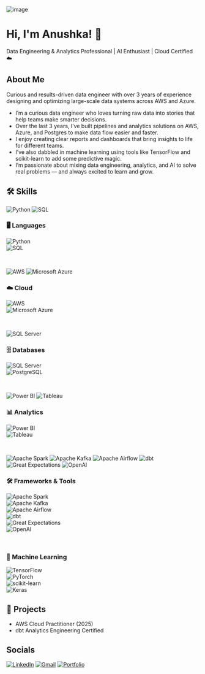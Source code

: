 ![image](https://github.com/user-attachments/assets/1a913334-4f11-4e07-a39e-f4a2afe1557f)


# Hi, I'm Anushka! 👋  
Data Engineering & Analytics Professional | AI Enthusiast | Cloud Certified ☁️  

## About Me
Curious and results-driven data engineer with over 3 years of experience designing and optimizing large-scale data systems across AWS and Azure.
* I’m a curious data engineer who loves turning raw data into stories that help teams make smarter decisions.
* Over the last 3 years, I’ve built pipelines and analytics solutions on AWS, Azure, and Postgres to make data flow easier and faster.
* I enjoy creating clear reports and dashboards that bring insights to life for different teams.
* I’ve also dabbled in machine learning using tools like TensorFlow and scikit-learn to add some predictive magic.
* I’m passionate about mixing data engineering, analytics, and AI to solve real problems — and always excited to learn and grow.

## 🛠️ Skills

<!-- Languages -->
![Python](https://img.shields.io/badge/Python-3776AB?style=for-the-badge&logo=python&logoColor=ffdd54)
![SQL](https://img.shields.io/badge/SQL-4479A1?style=for-the-badge&logo=sql&logoColor=white)
### 🖥️ Languages  
![Python](https://img.shields.io/badge/Python-3776AB?style=for-the-badge&logo=python&logoColor=ffdd54)  
![SQL](https://img.shields.io/badge/SQL-4479A1?style=for-the-badge&logo=sql&logoColor=white)  

<br>

<!-- Cloud -->
![AWS](https://img.shields.io/badge/AWS-232F3E?style=for-the-badge&logo=amazonaws&logoColor=white)
![Microsoft Azure](https://img.shields.io/badge/Microsoft_Azure-0089D6?style=for-the-badge&logo=microsoft-azure&logoColor=white)
### ☁️ Cloud  
![AWS](https://img.shields.io/badge/AWS-232F3E?style=for-the-badge&logo=amazonaws&logoColor=white)  
![Microsoft Azure](https://img.shields.io/badge/Microsoft_Azure-0089D6?style=for-the-badge&logo=microsoft-azure&logoColor=white)  

<br>

<!-- Databases -->
![SQL Server](https://img.shields.io/badge/SQL_Server-CC2927?style=for-the-badge&logo=microsoft-sql-server&logoColor=white)
### 🗄️ Databases  
![SQL Server](https://img.shields.io/badge/SQL_Server-CC2927?style=for-the-badge&logo=microsoft-sql-server&logoColor=white)  
![PostgreSQL](https://img.shields.io/badge/PostgreSQL-336791?style=for-the-badge&logo=postgresql&logoColor=white)  

<br>

<!-- Analytics -->
![Power BI](https://img.shields.io/badge/Power_BI-F2C811?style=for-the-badge&logo=microsoft-power-bi&logoColor=black)
![Tableau](https://img.shields.io/badge/Tableau-E97627?style=for-the-badge&logo=tableau&logoColor=white)
### 📊 Analytics  
![Power BI](https://img.shields.io/badge/Power_BI-F2C811?style=for-the-badge&logo=microsoft-power-bi&logoColor=black)  
![Tableau](https://img.shields.io/badge/Tableau-E97627?style=for-the-badge&logo=tableau&logoColor=white)  

<br>

<!-- Frameworks & Tools -->
![Apache Spark](https://img.shields.io/badge/Apache_Spark-E25A1C?style=for-the-badge&logo=apache-spark&logoColor=white)
![Apache Kafka](https://img.shields.io/badge/Apache_Kafka-231F20?style=for-the-badge&logo=apache-kafka&logoColor=white)
![Apache Airflow](https://img.shields.io/badge/Apache_Airflow-017CEE?style=for-the-badge&logo=apache-airflow&logoColor=white)
![dbt](https://img.shields.io/badge/dbt-FF694F?style=for-the-badge&logo=dbt-labs&logoColor=white)
![Great Expectations](https://img.shields.io/badge/Great_Expectations-000000?style=for-the-badge&logo=python&logoColor=white)
![OpenAI](https://img.shields.io/badge/OpenAI-412991?style=for-the-badge&logo=openai&logoColor=white)
### 🛠️ Frameworks & Tools  
![Apache Spark](https://img.shields.io/badge/Apache_Spark-E25A1C?style=for-the-badge&logo=apache-spark&logoColor=white)  
![Apache Kafka](https://img.shields.io/badge/Apache_Kafka-231F20?style=for-the-badge&logo=apache-kafka&logoColor=white)  
![Apache Airflow](https://img.shields.io/badge/Apache_Airflow-017CEE?style=for-the-badge&logo=apache-airflow&logoColor=white)  
![dbt](https://img.shields.io/badge/dbt-FF694F?style=for-the-badge&logo=dbt-labs&logoColor=white)  
![Great Expectations](https://img.shields.io/badge/Great_Expectations-000000?style=for-the-badge&logo=python&logoColor=white)  
![OpenAI](https://img.shields.io/badge/OpenAI-412991?style=for-the-badge&logo=openai&logoColor=white)  

<br>

<!-- Machine Learning Libraries -->
### 🤖 Machine Learning  
![TensorFlow](https://img.shields.io/badge/TensorFlow-FF6F00?style=for-the-badge&logo=tensorflow&logoColor=white)  
![PyTorch](https://img.shields.io/badge/PyTorch-EE4C2C?style=for-the-badge&logo=pytorch&logoColor=white)  
![scikit-learn](https://img.shields.io/badge/scikit--learn-F7931E?style=for-the-badge&logo=scikit-learn&logoColor=white)  
![Keras](https://img.shields.io/badge/Keras-D00000?style=for-the-badge&logo=keras&logoColor=white)


## 📂 Projects
- AWS Cloud Practitioner (2025)
- dbt Analytics Engineering Certified
  
## Socials
[![LinkedIn](https://img.shields.io/badge/-LinkedIn-blue?style=flat-square&logo=linkedin)](https://linkedin.com/in/asirpurkar)
[![Gmail](https://img.shields.io/badge/-Email-red?style=flat-square&logo=gmail&logoColor=white)](mailto:sirpurkaranushka7@gmail.com)
[![Portfolio](https://img.shields.io/badge/-Portfolio-000?style=flat-square)](https://aspk74.github.io/anushkasirpurkar.github.io/)


